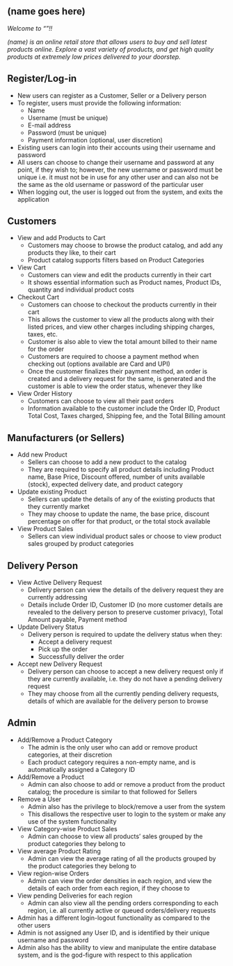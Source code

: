 ## (name goes here)

*Welcome to “”!!*  

*(name) is an online retail store that allows users to buy and sell latest products online. Explore a vast variety of products, and get high quality products at extremely low prices delivered to your doorstep.*  

Register/Log-in
----
- New users can register as a Customer, Seller or a Delivery person
- To register, users must provide the following information:
   * Name
   * Username (must be unique)
   * E-mail address
   * Password (must be unique)
   * Payment information (optional, user discretion)
- Existing users can login into their accounts using their username and password
- All users can choose to change their username and password at any point, if they wish to; however, the new username or password must be unique i.e. it must not be in use for any other user and can also not be the same as the old username or password of the particular user
- When logging out, the user is logged out from the system, and exits the application


Customers
----
- View and add Products to Cart
  * Customers may choose to browse the product catalog, and add any products they like, to their cart
  * Product catalog supports filters based on Product Categories
- View Cart
  * Customers can view and edit the products currently in their cart
  * It shows essential information such as Product names, Product IDs, quantity and individual product costs
- Checkout Cart
  * Customers can choose to checkout the products currently in their cart
  * This allows the customer to view all the products along with their listed prices, and view other charges including shipping charges, taxes, etc.
  * Customer is also able to view the total amount billed to their name for the order
  * Customers are required to choose a payment method when checking out (options available are Card and UPI)
  * Once the customer finalizes their payment method, an order is created and a delivery request for the same, is generated and the customer is able to view the order status, whenever they like
- View Order History
  * Customers can choose to view all their past orders
  * Information available to the customer include the Order ID, Product Total Cost, Taxes charged, Shipping fee, and the Total Billing amount


Manufacturers (or Sellers)
----
- Add new Product
  * Sellers can choose to add a new product to the catalog
  * They are required to specify all product details including Product name, Base Price, Discount offered, number of units available (stock), expected delivery date, and product category
- Update existing Product
  * Sellers can update the details of any of the existing products that they currently market
  * They may choose to update the name, the base price, discount percentage on offer for that product, or the total stock available
- View Product Sales
  * Sellers can view individual product sales or choose to view product sales grouped by product categories


Delivery Person
----
- View Active Delivery Request
  * Delivery person can view the details of the delivery request they are currently addressing
  * Details include Order ID, Customer ID (no more customer details are revealed to the delivery person to preserve customer privacy), Total Amount payable, Payment method
- Update Delivery Status
  * Delivery person is required to update the delivery status when they:
    * Accept a delivery request
    * Pick up the order
    * Successfully deliver the order
- Accept new Delivery Request
  * Delivery person can choose to accept a new delivery request only if they are currently available, i.e. they do not have a pending delivery request
  * They may choose from all the currently pending delivery requests, details of which are available for the delivery person to browse


Admin
----
- Add/Remove a Product Category
  * The admin is the only user who can add or remove product categories, at their discretion
  * Each product category requires a non-empty name, and is automatically assigned a Category ID
- Add/Remove a Product
  * Admin can also choose to add or remove a product from the product catalog; the procedure is similar to that followed for Sellers
- Remove a User
  * Admin also has the privilege to block/remove a user from the system
  * This disallows the respective user to login to the system or make any use of the system functionality
- View Category-wise Product Sales
  * Admin can choose to view all products’ sales grouped by the product categories they belong to
- View average Product Rating
  * Admin can view the average rating of all the products grouped by the product categories they belong to
- View region-wise Orders
  * Admin can view the order densities in each region, and view the details of each order from each region, if they choose to
- View pending Deliveries for each region
  * Admin can also view all the pending orders corresponding to each region, i.e. all currently active or queued orders/delivery requests
- Admin has a different login-logout functionality as compared to the other users
- Admin is not assigned any User ID, and is identified by their unique username and password
- Admin also has the ability to view and manipulate the entire database system, and is the god-figure with respect to this application